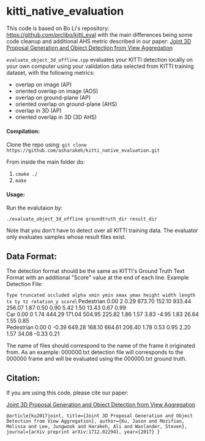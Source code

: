 # kitti_native_evaluation

This code is based on Bo Li's repository: https://github.com/prclibo/kitti_eval with the main differences being some code cleanup and
 additional AHS metric described in our paper: [Joint 3D Proposal Generation and Object Detection from View Aggregation
                                               ](https://arxiv.org/abs/1712.02294)

`evaluate_object_3d_offline.cpp` evaluates your KITTI detection locally on 
your own computer using your validation data selected from KITTI training dataset, with the following metrics:

- overlap on image (AP)
- oriented overlap on image (AOS)
- overlap on ground-plane (AP)
- oriented overlap on ground-plane (AHS)
- overlap in 3D (AP)
- oriented overlap in 3D (3D AHS)

#### Compilation:
Clone the repo using: 
`git clone https://github.com/asharakeh/kitti_native_evaluation.git`

From inside the main folder do:
1. `cmake ./`
2. `make`

#### Usage:
Run the evalutaion by:

    ./evaluate_object_3d_offline groundtruth_dir result_dir
    
Note that you don't have to detect over all KITTI training data. The evaluator only evaluates samples whose result files exist.

## Data Format:
The detection format should be the same as KITTI's Ground Truth Text Format with an additional "Score" value at the end of each line.
Example Detection File: 

`Type truncated occluded alpha xmin ymin xmax ymax height width length tx ty tz rotation_y score`\ 
Pedestrian 0.00 2 0.29 873.70 152.10 933.44 256.07 1.87 0.50 0.90 5.42 1.50 13.43 0.67 0.99\
Car 0.00 0 1.74 444.29 171.04 504.95 225.82 1.86 1.57 3.83 -4.95 1.83 26.64 1.55 0.85\
Pedestrian 0.00 0 -0.39 649.28 168.10 664.61 206.40 1.78 0.53 0.95 2.20 1.57 34.08 -0.33 0.21

The name of files should correspond to the name of the frame it originated from. As an example: 000000.txt detection file will corresponds to the 000000 frame and will be evaluated using the 000000.txt ground truth. 

## Citation:
If you are using this code, please cite our paper:

[Joint 3D Proposal Generation and Object Detection from View Aggregation
](https://arxiv.org/abs/1712.02294)


`@article{ku2017joint,
  title={Joint 3D Proposal Generation and Object Detection from View Aggregation},
  author={Ku, Jason and Mozifian, Melissa and Lee, Jungwook and Harakeh, Ali and Waslander, Steven},
  journal={arXiv preprint arXiv:1712.02294},
  year={2017}
}`
